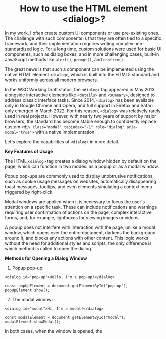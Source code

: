 <h1 align="center">How to use the HTML element &lt;dialog&gt;?</h1>

In my work, I often create custom UI components or use pre-existing ones. The challenge with such components is that they are often tied to a specific framework, and their implementation requires writing complex non-standardized logic. For a long time, custom solutions were used for basic UI components, such as dialog boxes, and in more challenging cases, built-in JavaScript methods like `alert()`, `prompt()`, and `confirm()`.

The great news is that such a component can be implemented using the native HTML element `<dialog>`, which is built into the HTML5 standard and works uniformly across all modern browsers.

In the W3C Working Draft status, the `<dialog>` tag appeared in May 2013 alongside interactive elements like `<details>` and `<summary>`, designed to address classic interface tasks. Since 2014, `<dialog>` has been available only in Google Chrome and Opera, and full support in Firefox and Safari only emerged in March 2022. For this reason, `<dialog>` was relatively rarely used in real projects. However, with nearly two years of support by major browsers, the standard has become stable enough to confidently replace custom `<div class="modal" tabindex="-1" role="dialog" aria-modal="true">` with a native implementation.

Let's explore the capabilities of `<dialog>` in more detail.

**Key Features of Usage**

The HTML `<dialog>` tag creates a dialog window hidden by default on the page, which can function in two modes: as a popup or as a modal window.

Popup pop-ups are commonly used to display unobtrusive notifications, such as cookie usage messages on websites, automatically disappearing toast messages, tooltips, and even elements simulating a context menu triggered by right-click.

Modal windows are applied when it is necessary to focus the user's attention on a specific task. These can include notifications and warnings requiring user confirmation of actions on the page, complex interactive forms, and, for example, lightboxes for viewing images or videos.

A popup does not interfere with interaction with the page, unlike a modal window, which opens over the entire document, darkens the background around it, and blocks any actions with other content. This logic works without the need for additional styles and scripts; the only difference is which method is called to open the dialog.

**Methods for Opening a Dialog Window**

1. Popup pop-up:
 ```
 <dialog id="pop-up">Hello, i'm a pop-up!</dialog>
 ```
 ```
 const popUpElement = document.getElementById("pop-up");
popUpElement.show();
```
2. The modal window:
```
<dialog id="modal">Hi, I'm a modal!</dialog>
```
```
сonst modalElement = document.getElementById("modal");
modalElement.showModal();
```


In both cases, when the window is opened, the <dialog> tag is assigned the boolean attribute open with a value of true. While you can directly set the attribute value to true, in this case, the dialog window will open as a pop-up, and you won't be able to interact with it like a modal. Therefore, to render modal windows, you should use the corresponding method only. To create an initially open pop-up, you can even do without JavaScript:

```
<dialog open>Hello, i'm a pop-up!</dialog>
```

**Try it out:**

Opening a pop-up using the .show() method: [link](https://codepen.io/alexgriss/pen/zYeMKJE)

Opening a modal using the .showModal() method: [link](https://codepen.io/alexgriss/pen/jOdQMeq)

Changing the open attribute directly: [link](https://codepen.io/alexgriss/pen/wvNQzRB)

**Ways to close the dialog window:**

Dialog windows are closed in the same way, regardless of how they were opened. Here are a few ways to close a pop-up or modal window:

1. by calling the .close() method:
```
 сonst dialogElement = document.getElementById("dialog");
dialogElement.close();
```
2. through initiation of the submit event in the context of a form with attribute `method="dialog"`
```
<dialog>
  <h2>Закрой меня!</h2>
  <form method="dialog">
     <button>Закрыть</button>
  </form>
</dialog>
```

3. by Esc key

      Closing via the Esc key works only for modal windows. When closed using this method, the cancel event is triggered first, and only then the close event – this is convenient, for example, to warn the user that changes made in a form inside the modal will not be saved.


**Try it out:**

Closing the dialog window using the close method: [link](https://codepen.io/alexgriss/pen/GRzwjaV)

Closing the dialog window via form submission: [link](https://codepen.io/alexgriss/pen/jOdQVNV)

Closing the modal via pressing Esc: [link](https://codepen.io/alexgriss/pen/KKJrNKW)

Preventing the modal from closing via Esc by listening to the cancel event: [link](https://codepen.io/alexgriss/pen/mdvQObN)

**Return value on closing:**

When closing the dialog window through a form with the attribute method="dialog", you can get and process the value indicating the button that was pressed before closing. This is useful if different actions need to be performed on the page after pressing different closing buttons. To do this, you can access the returnValue property of the dialog element, which will contain the value of the value attribute of the button that the user pressed to close the window.

**Try it out:** [link](https://codepen.io/alexgriss/pen/ZEwmBKx)

## More about the mechanics:
Let's take a closer look at the mechanics of how the dialog box works and the details of the browser implementation.

**Mechanics of pop-up:**

If the <dialog> element was opened as a pop-up using the .show() method or directly by specifying the open attribute, the browser engine will automatically position the pop-up as an absolutely positioned block element where it was specified in the DOM. Basic CSS styles, including margins and borders, will be applied to this element, and the first focusable element inside the window will receive focus automatically through the global autofocus attribute. Interaction with the rest of the page will still be possible.

**Mechanics of modal window:**

The modal window is structured and operates somewhat more complexly than a pop-up.

**Document Overlay:**

When opening a modal window using the .showModal() method, the <dialog> element is rendered in a special layer of the HTML document. This layer covers the entire width and height of the visible area of the page, being positioned above the entire document. This layer is called the top layer of the document and is an internal concept of the browser – it cannot be directly controlled. In certain browsers, such as Google Chrome, each modal window is rendered in a separate DOM node of the top layer, which can be seen in the element inspector.

The concept of layers refers to the stacking context concept, which describes how elements are positioned relative to each other along the Z-axis in relation to the user in front of the screen. For example, when setting the z-index CSS property for an element, we create a stacking context confined to that element. The position of the element will be calculated relative to the positions of its neighbors, and all z-index values of child elements will only be considered within the stacking context of the parent. This hierarchy of stacking contexts can be represented as a layered structure, and an open modal window will always be at the top of this hierarchy since it is rendered in the top layer, and there is no need to set the CSS rule z-index for it.

Learn more about *stacking context*: [link](https://developer.mozilla.org/en-US/docs/Web/CSS/CSS_positioned_layout/Understanding_z-index/Stacking_context)

**Learn more about which elements are rendered in the top layer:** [link](https://developer.mozilla.org/en-US/docs/Glossary/Top_layer)

*Document Blocking:*

When the modal element is rendered in the top layer, a pseudo-element ::backdrop is created beneath it, whose dimensions are set to the current visible area of the document. This backdrop prevents actions on the rest of the page, even if the CSS rule pointer-events: none is set for it.

Additional blocking of user actions is provided by automatically setting the global inert attribute for all elements except the modal window. The inert attribute prevents the triggering of click and focus events within elements for which it is set, and also hides them from screen readers and other accessibility technologies.

Learn more about the inert attribute: [link](https://developer.mozilla.org/en-US/docs/Web/HTML/Global_attributes/inert)

*Focus Behavior:*

The first focusable element inside the modal will automatically receive focus when the modal is opened. To change the element that will have initial focus, you can use the autofocus or tabindex attributes. Setting tabindex for the dialog element is not possible since it is, in any case, the only element on the page to which the inert attribute logic does not apply.

When closing the dialog window, the focus returns to the element that triggered its opening.

**Addressing Interaction Issues with Modal Windows:**

Unfortunately, the native implementation of the <dialog> element does not cover all aspects of interacting with modal windows. Below, I propose solutions to key UX problems that may arise when using modal windows.

*Scroll Locking:*

Although the native implementation of the modal window creates a pseudo-element ::backdrop that sits above the page and prevents interaction with the content, scrolling is still accessible. This can distract the user, so it is recommended to trim the `body` content when opening a modal window:

```
body {
  overflow: hidden;
}
```
This css-rule will have to be dynamically added and removed each time the modal window is opened and closed. This can be achieved by manipulating the class containing this CSS rule:
```
// open
document.body.classList.add("scroll-lock");
// close
document.body.classList.remove("scroll-lock");
```
You can also use the :has selector if the support status of this selector meets the requirements of the project:
```
body:has(dialog[open]) {
  overflow: hidden;
}
```

**Closing the dialog by clicking on the free area**
This is a standard UX scenario for a modal window and can be implemented in several ways. I suggest exploring two solutions to this problem:

*Method based on the features of the* `::backdrop`

   Clicking on the pseudo-element backdrop is considered as a click on the dialog element itself. Therefore, if you wrap the entire content of the modal window in an additional `<div>` and then cover the dialog element with it, you can determine whether the click was directed to the backdrop or the content of the modal window.

   Don't forget to reset the default browser styles of margins and borders for the `<dialog>` element to prevent accidentally closing the modal window when clicking on them:
```
dialog {
  padding: 0;
  border: none;
}
```

Now we apply the styling for the window's common borders and margins only to the inner wrapper.

Now, let's write a function that will close the modal window only when clicking on the backdrop, not on the inner wrapper element:

```
const handleModalClick = ({ currentTarget, target }) => {
  const isClickedOnBackdrop = target === currentTarget;

  if (isClickedOnBackdrop) {
    currentTarget.close();
  }
}

modalElement.addEventListener("click", handleModalClick);
```
*Method based on detecting dialog window dimensions*

Unlike the first method, which required wrapping the inner content of the modal window in an additional element, this method does not require the use of an additional wrapper. All that is needed is to check whether the cursor coordinates extend beyond the area of the window element when clicked:

```
const handleModalClick = (event) => {
  const modalRect = modalElement.getBoundingClientRect();

  if (
    event.clientX < modalRect.left ||
    event.clientX > modalRect.right ||
    event.clientY < modalRect.top ||
    event.clientY > modalRect.bottom
  ) {
    modalElement.close();
  }

};

modalElement.addEventListener("click", handleModalClick);
```
